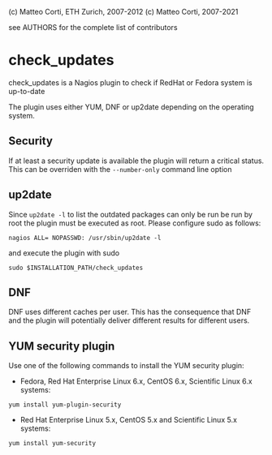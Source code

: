 
 (c) Matteo Corti, ETH Zurich, 2007-2012
 (c) Matteo Corti, 2007-2021

  see AUTHORS for the complete list of contributors

# check\_updates

check\_updates is a Nagios plugin to check if RedHat or Fedora system
is up-to-date

The plugin uses either YUM, DNF or up2date depending on the operating
system.

## Security

If at least a security update is available the plugin will return a critical status.
This can be overriden with the `--number-only` command line option

## up2date

Since `up2date -l` to list the outdated packages can only be run be run
by root the plugin must be executed as root. Please configure sudo as
follows:

```
nagios ALL= NOPASSWD: /usr/sbin/up2date -l
```

and execute the plugin with sudo

```
sudo $INSTALLATION_PATH/check_updates
```

## DNF

DNF uses different caches per user. This has the consequence that DNF
and the plugin will potentially deliver different results for
different users.

## YUM security plugin

Use one of the following commands to install the YUM security plugin:

 - Fedora, Red Hat Enterprise Linux 6.x, CentOS 6.x, Scientific Linux 6.x systems:

```
yum install yum-plugin-security
```

 - Red Hat Enterprise Linux 5.x, CentOS 5.x and Scientific Linux 5.x systems:

```
yum install yum-security
```